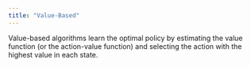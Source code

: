 ```yaml
---
title: "Value-Based"
---
```

Value-based algorithms learn the optimal policy by estimating the value function (or the action-value function) and selecting the action with the highest value in each state.
